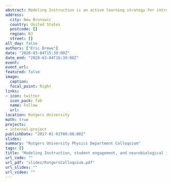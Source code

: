 ```yaml
---
abstract: Modeling Instruction is an active learning strategy for introductory physics built on the premise that science proceeds through the iterative process of model construction, development, deployment and revision. We describe the role that participating in modeling has in learning and then explore how students engage in this process in the classroom. We begin with a background on models and modeling and describe how these theoretical elements are enacted in the introductory university physics classroom. Recent work has been a neuroimaging study of students pre and post instruction. We describe the development of this project, the varied analyses of neuroimaging data in an educational context, and the findings. Among the findings are neurobiological changes pre to post instruction, differences in activation patterns during physics reasoning tasks, and identification of a three-part brain network that correlates with science anxiety during resting state. We conclude with a discussion of future work. 
address:
  city: New Brunswic
  country: United States
  postcode: []
  region: NJ
  street: []
all_day: false
authors: ["Eric Brewe"]
date: "2020-03-04T15:30:00Z"
date_end: "2020-03-04T16:30:00Z"
event: 
event_url: 
featured: false
image:
  caption: 
  focal_point: Right
links:
- icon: twitter
  icon_pack: fab
  name: Follow
  url: 
location: Rutgers University
math: true
projects:
- internal-project
publishDate: "2017-01-01T00:00:00Z"
slides: 
summary: "Rutgers University Physics Department Colloquium"
tags: []
title: "Modeling Instruction, student engagement, and neurobiological impacts"
url_code: ""
url_pdf: "slides/RutgersColloquium.pdf"
url_slides: ""
url_video: ""
---
```



